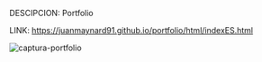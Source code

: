 DESCIPCION: Portfolio 

LINK: https://juanmaynard91.github.io/portfolio/html/indexES.html

![captura-portfolio](https://user-images.githubusercontent.com/74424452/172671200-de885cc1-465b-41b8-a65c-4524991bd89d.png)
